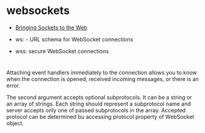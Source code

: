 # websockets

 * [Bringing Sockets to the Web](https://www.html5rocks.com/en/tutorials/websockets/basics/)

 * ws: - URL schema for WebSocket connections
 * wss: secure WebSocket connections
 
 #
 
 Attaching event handlers immediately to the connection allows you to know when the connection is opened, received incoming messages, or there is an error.
 
 The second argument accepts optional subprotocols.  It can be a string or an array of strings.  Each string should represent a subprotocol name and server accepts only one of passed subprotocols in the array.  Accepted protocol can be determined bu accessing protocol property of WebSocket object.
 
 
 
